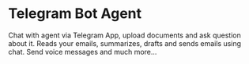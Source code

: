 # Telegram Bot Agent

Chat with agent via Telegram App, upload documents and ask question about it. Reads your emails, summarizes, drafts and sends emails using chat. Send voice messages and much more...